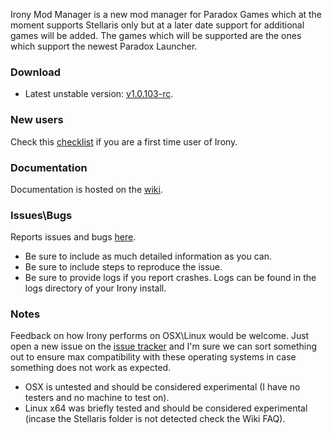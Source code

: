 Irony Mod Manager is a new mod manager for Paradox Games which at the moment supports Stellaris only but at a later date support for additional games will be added. The games which will be supported are the ones which support the newest Paradox Launcher.

### Download
* Latest unstable version: [v1.0.103-rc](https://github.com/bcssov/IronyModManager/releases/tag/v1.0.103-rc).

### New users
Check this [checklist](https://github.com/bcssov/IronyModManager/wiki/New-User-Checklist) if you are a first time user of Irony.

### Documentation
Documentation is hosted on the [wiki](https://github.com/bcssov/IronyModManager/wiki).

### Issues\Bugs
Reports issues and bugs [here](https://github.com/bcssov/IronyModManager/issues). 
* Be sure to include as much detailed information as you can.
* Be sure to include steps to reproduce the issue.
* Be sure to provide logs if you report crashes. Logs can be found in the logs directory of your Irony install.

### Notes
Feedback on how Irony performs on OSX\Linux would be welcome. Just open a new issue on the [issue tracker](https://github.com/bcssov/IronyModManager/issues) and I'm sure we can sort something out to ensure max compatibility with these operating systems in case something does not work as expected.

* OSX is untested and should be considered experimental (I have no testers and no machine to test on).
* Linux x64 was briefly tested and should be considered experimental (incase the Stellaris folder is not detected check the Wiki FAQ).
